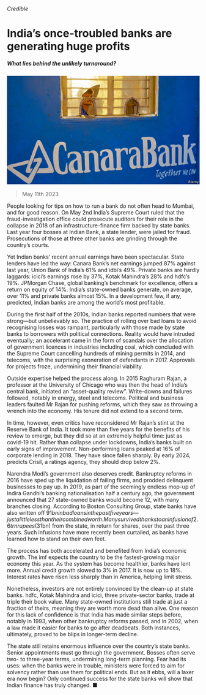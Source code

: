 ###### Credible

# India’s once-troubled banks are generating huge profits 

##### What lies behind the unlikely turnaround? 

![image](images/20230513_FNP501.jpg) 

> May 11th 2023 

People looking for tips on how to run a bank do not often head to Mumbai, and for good reason. On May 2nd India’s Supreme Court ruled that the fraud-investigation office could prosecute auditors for their role in the collapse in 2018 of an infrastructure-finance firm backed by state banks. Last year four bosses at Indian Bank, a state lender, were jailed for fraud. Prosecutions of those at three other banks are grinding through the country’s courts.

Yet Indian banks’ recent annual earnings have been spectacular. State lenders have led the way: Canara Bank’s net earnings jumped 87% against last year, Union Bank of India’s 61% and idbi’s 49%. Private banks are hardly laggards: icici’s earnings rose by 37%, Kotak Mahindra’s 28% and hdfc’s 19%. JPMorgan Chase, global banking’s benchmark for excellence, offers a return on equity of 14%. India’s state-owned banks generate, on average, over 11% and private banks almost 15%. In a development few, if any, predicted, Indian banks are among the world’s most profitable.

During the first half of the 2010s, Indian banks reported numbers that were strong—but unbelievably so. The practice of rolling over bad loans to avoid recognising losses was rampant, particularly with those made by state banks to borrowers with political connections. Reality would have intruded eventually; an accelerant came in the form of scandals over the allocation of government licences in industries including coal, which concluded with the Supreme Court cancelling hundreds of mining permits in 2014, and telecoms, with the surprising exoneration of defendants in 2017. Approvals for projects froze, undermining their financial viability.

Outside expertise helped the process along. In 2015 Raghuram Rajan, a professor at the University of Chicago who was then the head of India’s central bank, initiated an “asset-quality review”. Write-downs and failures followed, notably in energy, steel and telecoms. Political and business leaders faulted Mr Rajan for pushing reforms, which they saw as throwing a wrench into the economy. His tenure did not extend to a second term.

In time, however, even critics have reconsidered Mr Rajan’s stint at the Reserve Bank of India. It took more than five years for the benefits of his review to emerge, but they did so at an extremely helpful time: just as covid-19 hit. Rather than collapse under lockdowns, India’s banks built on early signs of improvement. Non-performing loans peaked at 16% of corporate lending in 2018. They have since fallen sharply. By early 2024, predicts Crisil, a ratings agency, they should drop below 2%.

Narendra Modi’s government also deserves credit. Bankruptcy reforms in 2016 have sped up the liquidation of failing firms, and prodded delinquent businesses to pay up. In 2019, as part of the seemingly endless mop-up of Indira Gandhi’s banking nationalisation half a century ago, the government announced that 27 state-owned banks would become 12, with many branches closing. According to Boston Consulting Group, state banks have also written off $91bn in bad loans in the past five years—just a little less than their combined worth. Many survived thanks to an infusion of 2.6trn rupees ($31bn) from the state, in return for shares, over the past three years. Such infusions have more recently been curtailed, as banks have learned how to stand on their own feet.

The process has both accelerated and benefited from India’s economic growth. The imf expects the country to be the fastest-growing major economy this year. As the system has become healthier, banks have lent more. Annual credit growth slowed to 3% in 2017. It is now up to 18%. Interest rates have risen less sharply than in America, helping limit stress.

Nonetheless, investors are not entirely convinced by the clean-up at state banks. hdfc, Kotak Mahindra and icici, three private-sector banks, trade at triple their book value. Many state-owned institutions still trade at just a fraction of theirs, meaning they are worth more dead than alive. One reason for this lack of confidence is that India has made similar steps before, notably in 1993, when other bankruptcy reforms passed, and in 2002, when a law made it easier for banks to go after deadbeats. Both instances, ultimately, proved to be blips in longer-term decline. 

The state still retains enormous influence over the country’s state banks. Senior appointments must go through the government. Bosses often serve two- to three-year terms, undermining long-term planning. Fear had its uses: when the banks were in trouble, ministers were forced to aim for solvency rather than use them for political ends. But as it ebbs, will a laxer era now begin? Only continued success for the state banks will show that Indian finance has truly changed. ■


